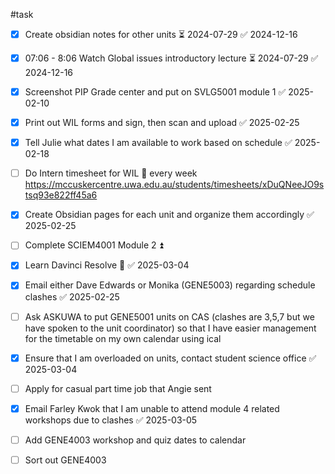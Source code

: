 #task
- [x] Create obsidian notes for other units ⏳ 2024-07-29 ✅ 2024-12-16
- [x] 07:06 - 8:06 Watch Global issues introductory lecture ⏳ 2024-07-29 ✅ 2024-12-16
- [x] Screenshot PIP Grade center and put on SVLG5001 module 1 ✅ 2025-02-10
- [x] Print out WIL forms and sign, then scan and upload ✅ 2025-02-25
- [x] Tell Julie what dates I am available to work based on schedule ✅ 2025-02-18
- [ ] Do Intern timesheet for WIL 🔁 every week https://mccuskercentre.uwa.edu.au/students/timesheets/xDuQNeeJO9stsq93e822ff45a6
- [x] Create Obsidian pages for each unit and organize them accordingly ✅ 2025-02-25
- [ ] Complete SCIEM4001 Module 2 ⏫ 
- [x] Learn Davinci Resolve 🔽 ✅ 2025-03-04
- [x] Email either Dave Edwards or Monika (GENE5003) regarding schedule clashes ✅ 2025-02-25
- [ ] Ask ASKUWA to put GENE5001 units on CAS (clashes are 3,5,7 but we have spoken to the unit coordinator) so that I have easier management for the timetable on my own calendar using ical
- [x] Ensure that I am overloaded on units, contact student science office ✅ 2025-03-04
- [ ] Apply for casual part time job that Angie sent
- [x] Email Farley Kwok that I am unable to attend module 4 related workshops due to clashes ✅ 2025-03-05
- [ ] Add GENE4003 workshop and quiz dates to calendar
- [ ] Sort out GENE4003 


